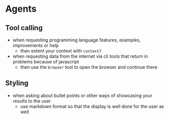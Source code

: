 # Agents

## Tool calling

- when requesting programming language features, examples, improvements or help
  - then extent your context with `context7`
- when requesting data from the internet via cli tools that return in problems because of javascript
  - then use the `browser` tool to open the browser and continue there

## Styling

- when asking about bullet points or other ways of showcasing your results to the user
  - use markdown format so that the display is well done for the user as well
